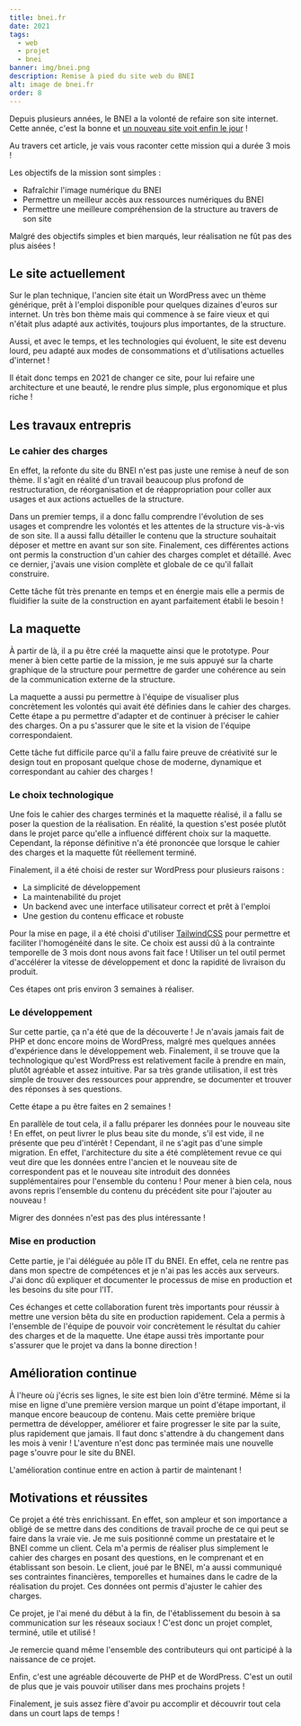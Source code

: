 ```yaml
---
title: bnei.fr
date: 2021
tags:
  - web
  - projet
  - bnei
banner: img/bnei.png
description: Remise à pied du site web du BNEI
alt: image de bnei.fr
order: 8
---
```


Depuis plusieurs années, le BNEI a la volonté de refaire son site internet. Cette année, c'est la bonne et [un nouveau site voit enfin le jour](https://bnei.fr) !

Au travers cet article, je vais vous raconter cette mission qui a durée 3 mois !

Les objectifs de la mission sont simples :

- Rafraîchir l'image numérique du BNEI
- Permettre un meilleur accès aux ressources numériques du BNEI
- Permettre une meilleure compréhension de la structure au travers de son site

Malgré des objectifs simples et bien marqués, leur réalisation ne fût pas des plus aisées !

## Le site actuellement

Sur le plan technique, l'ancien site était un WordPress avec un thème générique, prêt à l'emploi disponible pour quelques dizaines d'euros sur internet. Un très bon thème mais qui commence à se faire vieux et qui n'était plus adapté aux activités, toujours plus importantes, de la structure.

Aussi, et avec le temps, et les technologies qui évoluent, le site est devenu lourd, peu adapté aux modes de consommations et d'utilisations actuelles d'internet !

Il était donc temps en 2021 de changer ce site, pour lui refaire une architecture et une beauté, le rendre plus simple, plus ergonomique et plus riche !

## Les travaux entrepris

### Le cahier des charges

En effet, la refonte du site du BNEI n'est pas juste une remise à neuf de son thème. Il s'agit en réalité d'un travail beaucoup plus profond de restructuration, de réorganisation et de réappropriation pour coller aux usages et aux actions actuelles de la structure.

Dans un premier temps, il a donc fallu comprendre l'évolution de ses usages et comprendre les volontés et les attentes de la structure vis-à-vis de son site. Il a aussi fallu détailler le contenu que la structure souhaitait déposer et mettre en avant sur son site. Finalement, ces différentes actions ont permis la construction d'un cahier des charges complet et détaillé. Avec ce dernier, j'avais une vision complète et globale de ce qu'il fallait construire.

Cette tâche fût très prenante en temps et en énergie mais elle a permis de fluidifier la suite de la construction en ayant parfaitement établi le besoin !

## La maquette

À partir de là, il a pu être créé la maquette ainsi que le prototype. Pour mener à bien cette partie de la mission, je me suis appuyé sur la charte graphique de la structure pour permettre de garder une cohérence au sein de la communication externe de la structure.

La maquette a aussi pu permettre à l'équipe de visualiser plus concrètement les volontés qui avait été définies dans le cahier des charges. Cette étape a pu permettre d'adapter et de continuer à préciser le cahier des charges. On a pu s'assurer que le site et la vision de l'équipe correspondaient.

Cette tâche fut difficile parce qu'il a fallu faire preuve de créativité sur le design tout en proposant quelque chose de moderne, dynamique et correspondant au cahier des charges !

### Le choix technologique

Une fois le cahier des charges terminés et la maquette réalisé, il a fallu se poser la question de la réalisation. En réalité, la question s'est posée plutôt dans le projet parce qu'elle a influencé différent choix sur la maquette. Cependant, la réponse définitive n'a été prononcée que lorsque le cahier des charges et la maquette fût réellement terminé.

Finalement, il a été choisi de rester sur WordPress pour plusieurs raisons :

- La simplicité de développement
- La maintenabilité du projet
- Un backend avec une interface utilisateur correct et prêt à l'emploi
- Une gestion du contenu efficace et robuste

Pour la mise en page, il a été choisi d'utiliser [TailwindCSS](https://tailwindcss.com) pour permettre et faciliter l'homogénéité dans le site. Ce choix est aussi dû à la contrainte temporelle de 3 mois dont nous avons fait face ! Utiliser un tel outil permet d'accélérer la vitesse de développement et donc la rapidité de livraison du produit.

Ces étapes ont pris environ 3 semaines à réaliser.

### Le développement

Sur cette partie, ça n'a été que de la découverte ! Je n'avais jamais fait de PHP et donc encore moins de WordPress, malgré mes quelques années d'expérience dans le développement web. Finalement, il se trouve que la technologique qu'est WordPress est relativement facile à prendre en main, plutôt agréable et assez intuitive. Par sa très grande utilisation, il est très simple de trouver des ressources pour apprendre, se documenter et trouver des réponses à ses questions.

Cette étape a pu être faites en 2 semaines !

En parallèle de tout cela, il a fallu préparer les données pour le nouveau site ! En effet, on peut livrer le plus beau site du monde, s'il est vide, il ne présente que peu d'intérêt ! Cependant, il ne s'agit pas d'une simple migration. En effet, l'architecture du site a été complètement revue ce qui veut dire que les données entre l'ancien et le nouveau site de correspondent pas et le nouveau site introduit des données supplémentaires pour l'ensemble du contenu ! Pour mener à bien cela, nous avons repris l'ensemble du contenu du précédent site pour l'ajouter au nouveau !

Migrer des données n'est pas des plus intéressante !

### Mise en production

Cette partie, je l'ai déléguée au pôle IT du BNEI. En effet, cela ne rentre pas dans mon spectre de compétences et je n'ai pas les accès aux serveurs. J'ai donc dû expliquer et documenter le processus de mise en production et les besoins du site pour l'IT.

Ces échanges et cette collaboration furent très importants pour réussir à mettre une version bêta du site en production rapidement. Cela a permis à l'ensemble de l'équipe de pouvoir voir concrètement le résultat du cahier des charges et de la maquette. Une étape aussi très importante pour s'assurer que le projet va dans la bonne direction !

## Amélioration continue

À l'heure où j'écris ses lignes, le site est bien loin d'être terminé. Même si la mise en ligne d'une première version marque un point d'étape important, il manque encore beaucoup de contenu. Mais cette première brique permettra de développer, améliorer et faire progresser le site par la suite, plus rapidement que jamais. Il faut donc s'attendre à du changement dans les mois à venir ! L'aventure n'est donc pas terminée mais une nouvelle page s'ouvre pour le site du BNEI.

L'amélioration continue entre en action à partir de maintenant !

## Motivations et réussites

Ce projet a été très enrichissant. En effet, son ampleur et son importance a obligé de se mettre dans des conditions de travail proche de ce qui peut se faire dans la vraie vie. Je me suis positionné comme un prestataire et le BNEI comme un client. Cela m'a permis de réaliser plus simplement le cahier des charges en posant des questions, en le comprenant et en établissant son besoin. Le client, joué par le BNEI, m'a aussi communiqué ses contraintes financières, temporelles et humaines dans le cadre de la réalisation du projet. Ces données ont permis d'ajuster le cahier des charges.

Ce projet, je l'ai mené du début à la fin, de l'établissement du besoin à sa communication sur les réseaux sociaux ! C'est donc un projet complet, terminé, utile et utilisé !

Je remercie quand même l'ensemble des contributeurs qui ont participé à la naissance de ce projet.

Enfin, c'est une agréable découverte de PHP et de WordPress. C'est un outil de plus que je vais pouvoir utiliser dans mes prochains projets !

Finalement, je suis assez fière d'avoir pu accomplir et découvrir tout cela dans un court laps de temps !
